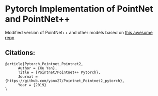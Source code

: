 # Pytorch Implementation of PointNet and PointNet++ 
Modified version of PointNet++ and other models based on [this awesome repo](https://github.com/yanx27/Pointnet_Pointnet2_pytorch)
## Citations:
```
@article{Pytorch_Pointnet_Pointnet2,
      Author = {Xu Yan},
      Title = {Pointnet/Pointnet++ Pytorch},
      Journal = {https://github.com/yanx27/Pointnet_Pointnet2_pytorch},
      Year = {2019}
}
```
